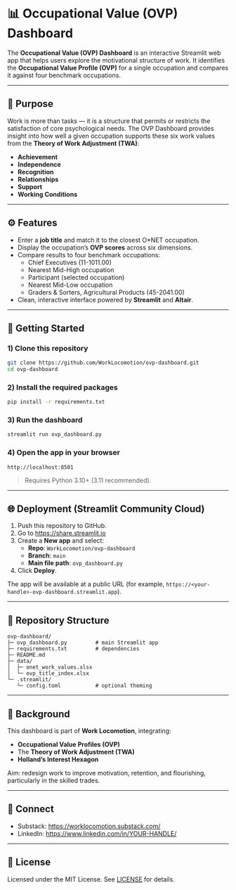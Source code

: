 # 📊 Occupational Value (OVP) Dashboard

The **Occupational Value (OVP) Dashboard** is an interactive Streamlit web app that helps users explore the motivational structure of work.
It identifies the **Occupational Value Profile (OVP)** for a single occupation and compares it against four benchmark occupations.

---

## 🔎 Purpose
Work is more than tasks — it is a structure that permits or restricts the satisfaction of core psychological needs.
The OVP Dashboard provides insight into how well a given occupation supports these six work values from the **Theory of Work Adjustment (TWA)**:

- **Achievement**
- **Independence**
- **Recognition**
- **Relationships**
- **Support**
- **Working Conditions**

---

## ⚙️ Features
- Enter a **job title** and match it to the closest O*NET occupation.
- Display the occupation’s **OVP scores** across six dimensions.
- Compare results to four benchmark occupations:
  - Chief Executives (11-1011.00)
  - Nearest Mid-High occupation
  - Participant (selected occupation)
  - Nearest Mid-Low occupation
  - Graders & Sorters, Agricultural Products (45-2041.00)
- Clean, interactive interface powered by **Streamlit** and **Altair**.

---

## 🚀 Getting Started

### 1) Clone this repository
```bash
git clone https://github.com/WorkLocomotion/ovp-dashboard.git
cd ovp-dashboard
```

### 2) Install the required packages
```bash
pip install -r requirements.txt
```

### 3) Run the dashboard
```bash
streamlit run ovp_dashboard.py
```

### 4) Open the app in your browser
```
http://localhost:8501
```

> Requires Python 3.10+ (3.11 recommended).

---

## 🌐 Deployment (Streamlit Community Cloud)

1. Push this repository to GitHub.
2. Go to https://share.streamlit.io
3. Create a **New app** and select:
   - **Repo**: `WorkLocomotion/ovp-dashboard`
   - **Branch**: `main`
   - **Main file path**: `ovp_dashboard.py`
4. Click **Deploy**.

The app will be available at a public URL (for example, `https://<your-handle>-ovp-dashboard.streamlit.app`).

---

## 📂 Repository Structure
```
ovp-dashboard/
├─ ovp_dashboard.py         # main Streamlit app
├─ requirements.txt         # dependencies
├─ README.md
├─ data/
│  ├─ onet_work_values.xlsx
│  └─ ovp_title_index.xlsx
└─ .streamlit/
   └─ config.toml           # optional theming
```

---

## 📘 Background
This dashboard is part of **Work Locomotion**, integrating:
- **Occupational Value Profiles (OVP)**
- The **Theory of Work Adjustment (TWA)**
- **Holland’s Interest Hexagon**

Aim: redesign work to improve motivation, retention, and flourishing, particularly in the skilled trades.

---

## 🔗 Connect
- Substack: https://worklocomotion.substack.com/
- LinkedIn: https://www.linkedin.com/in/YOUR-HANDLE/

---

## 📜 License
Licensed under the MIT License. See [LICENSE](LICENSE) for details.
